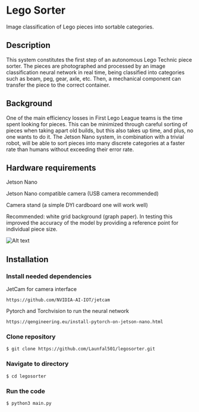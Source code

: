# Lego Sorter
Image classification of Lego pieces into sortable categories.

## Description
This system constitutes the first step of an autonomous Lego Technic piece sorter. The pieces are photographed and processed by an image classification neural network in real time, being classified into categories such as beam, peg, gear, axle, etc. Then, a mechanical component can transfer the piece to the correct container.

## Background
One of the main efficiency losses in First Lego League teams is the time spent looking for pieces. This can be minimized through careful sorting of pieces when taking apart old builds, but this also takes up time, and plus, no one wants to do it. The Jetson Nano system, in combination with a trivial robot, will be able to sort pieces into many discrete categories at a faster rate than humans without exceeding their error rate.

## Hardware requirements
Jetson Nano

Jetson Nano compatible camera (USB camera recommended)

Camera stand (a simple DYI cardboard one will work well)

Recommended: white grid background (graph paper). In testing this improved the accuracy of the model by providing a reference point for individual piece size.

![Alt text](C:\Users\lamob\Documents\Coding\JetsonNano\LegoSort\20220807_174917.jpg "Suggested set-up")

## Installation
### Install needed dependencies
JetCam for camera interface
```
https://github.com/NVIDIA-AI-IOT/jetcam
```
Pytorch and Torchvision to run the neural network
```
https://qengineering.eu/install-pytorch-on-jetson-nano.html
```


### Clone repository
```
$ git clone https://github.com/Launfal501/legosorter.git
```

### Navigate to directory
```
$ cd legosorter
```

### Run the code
```
$ python3 main.py
